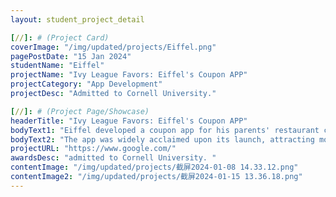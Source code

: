 ```yaml
---
layout: student_project_detail

[//]: # (Project Card)
coverImage: "/img/updated/projects/Eiffel.png"
pagePostDate: "15 Jan 2024"
studentName: "Eiffel"
projectName: "Ivy League Favors: Eiffel's Coupon APP"
projectCategory: "App Development"
projectDesc: "Admitted to Cornell University."

[//]: # (Project Page/Showcase)
headerTitle: "Ivy League Favors: Eiffel's Coupon APP"
bodyText1: "Eiffel developed a coupon app for his parents' restaurant chain using his programming skills. This app, created with Python, effectively replaced traditional paper coupons by tracking customer purchases, solving the problem of lost coupons."
bodyText2: "The app was widely acclaimed upon its launch, attracting more customers to the restaurant and earning high ratings. It even garnered recognition from Cornell University, resulting in Eiffel's admission to the prestigious institution."
projectURL: "https://www.google.com/"
awardsDesc: "admitted to Cornell University. "
contentImage: "/img/updated/projects/截屏2024-01-08 14.33.12.png"
contentImage2: "/img/updated/projects/截屏2024-01-15 13.36.18.png"
---
```

